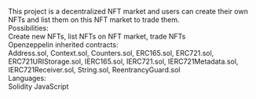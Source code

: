 This project is a decentralized NFT market and users can create their own NFTs and list them on this NFT market to trade them. <br />
Possibilities: <br />
Create new NFTs, list NFTs on NFT market, trade NFTs <br />
Openzeppelin inherited contracts:<br />
Address.sol, Context.sol, Counters.sol, ERC165.sol, ERC721.sol, ERC721URIStorage.sol, IERC165.sol, IERC721.sol, IERC721Metadata.sol, IERC721Receiver.sol, String.sol, ReentrancyGuard.sol <br />
Languages: <br />
     Solidity     JavaScript 
